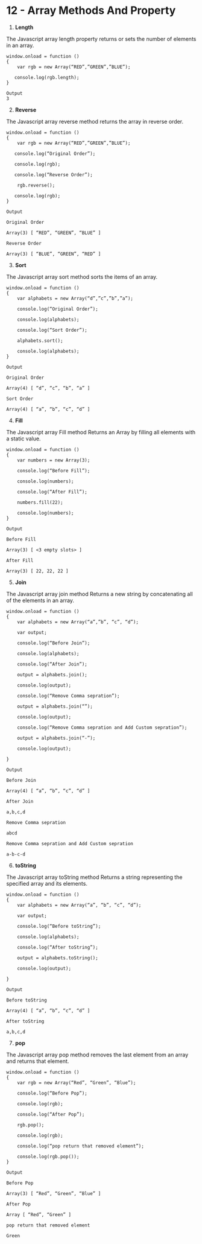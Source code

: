 # 12 - Array Methods And Property

1. **Length**

The Javascript array length property returns or sets the number of 
elements in an array.

```
window.onload = function ()
{
    var rgb = new Array(“RED”,”GREEN”,”BLUE”);

   console.log(rgb.length);
}
```

```
Output
3
```

2. **Reverse**

The Javascript array reverse method returns the array in reverse order.

```
window.onload = function ()
{
    var rgb = new Array(“RED”,”GREEN”,”BLUE”);

   console.log(“Original Order”);

   console.log(rgb);

   console.log(“Reverse Order”);

    rgb.reverse();

   console.log(rgb);
}
```

```
Output

Original Order

Array(3) [ “RED”, “GREEN”, “BLUE” ]

Reverse Order

Array(3) [ “BLUE”, “GREEN”, “RED” ]
```

3. **Sort**

The Javascript array sort method sorts the items of an array.

```
window.onload = function ()
{
    var alphabets = new Array(“d”,”c”,”b”,”a”);

    console.log(“Original Order”);

    console.log(alphabets);

    console.log(“Sort Order”);

    alphabets.sort();

    console.log(alphabets);
}
```

```
Output

Original Order

Array(4) [ “d”, “c”, “b”, “a” ]

Sort Order

Array(4) [ “a”, “b”, “c”, “d” ]
```

4. **Fill**

The Javascript array Fill method Returns an Array by filling all elements with a static value.

```
window.onload = function ()
{
    var numbers = new Array(3);

    console.log(“Before Fill”);

    console.log(numbers);

    console.log(“After Fill”);

    numbers.fill(22);

    console.log(numbers);
}
```

```
Output

Before Fill

Array(3) [ <3 empty slots> ]

After Fill

Array(3) [ 22, 22, 22 ]
```

5. **Join**

The Javascript array join method Returns a new string by 
concatenating all of the elements in an array.

```
window.onload = function ()
{
    var alphabets = new Array(“a”,”b”, “c”, “d”);

    var output;

    console.log(“Before Join”);

    console.log(alphabets);

    console.log(“After Join”);

    output = alphabets.join();

    console.log(output);

    console.log(“Remove Comma sepration”);

    output = alphabets.join(“”);

    console.log(output);

    console.log(“Remove Comma sepration and Add Custom sepration”);

    output = alphabets.join(“-”);

    console.log(output);

}
```

```
Output

Before Join

Array(4) [ “a”, “b”, “c”, “d” ]

After Join

a,b,c,d

Remove Comma sepration

abcd

Remove Comma sepration and Add Custom sepration

a-b-c-d
```

6. **toString**

The Javascript array toString method Returns a string representing the specified array and its elements.

```
window.onload = function ()
{
    var alphabets = new Array(“a”, “b”, “c”, “d”);

    var output;

    console.log(“Before toString”);

    console.log(alphabets);

    console.log(“After toString”);

    output = alphabets.toString();

    console.log(output);
      
}
```

```
Output

Before toString

Array(4) [ “a”, “b”, “c”, “d” ]

After toString

a,b,c,d
```

7. **pop**

The Javascript array pop method removes the last element from an array and returns that element.

```
window.onload = function ()
{
    var rgb = new Array(“Red”, “Green”, “Blue”);

    console.log(“Before Pop”);

    console.log(rgb);

    console.log(“After Pop”);

    rgb.pop();

    console.log(rgb);

    console.log(“pop return that removed element”);

    console.log(rgb.pop());
}
```

```
Output

Before Pop

Array(3) [ “Red”, “Green”, “Blue” ]

After Pop

Array [ “Red”, “Green” ]

pop return that removed element

Green
```